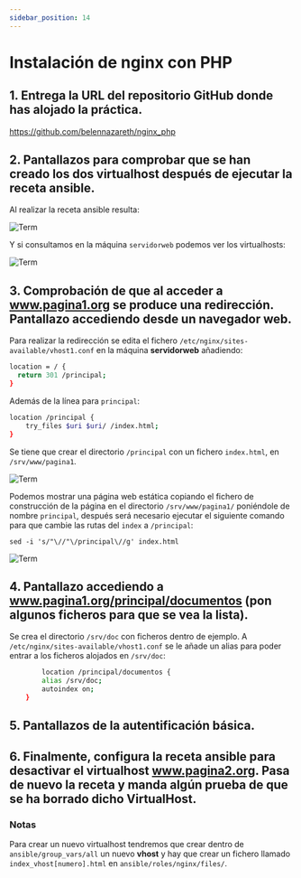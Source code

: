```yaml
---
sidebar_position: 14
---
```


# Instalación de nginx con PHP

## 1. Entrega la URL del repositorio GitHub donde has alojado la práctica.

https://github.com/belennazareth/nginx_php


## 2. Pantallazos para comprobar que se han creado los dos virtualhost después de ejecutar la receta ansible.

Al realizar la receta ansible resulta:

![Term](/img/SRI+HLC/nginxphpSRI.png)

Y si consultamos en la máquina `servidorweb` podemos ver los virtualhosts:

![Term](/img/SRI+HLC/nginxphpSRI-2.png)


## 3. Comprobación de que al acceder a www.pagina1.org se produce una redirección. Pantallazo accediendo desde un navegador web.

Para realizar la redirección se edita el fichero `/etc/nginx/sites-available/vhost1.conf` en la máquina **servidorweb** añadiendo:

```bash
location = / {
  return 301 /principal;
}
```

Además de la línea para `principal`:

```bash
location /principal {
    try_files $uri $uri/ /index.html;
}
```

Se tiene que crear el directorio `/principal` con un fichero `index.html`, en `/srv/www/pagina1`.

![Term](/img/SRI+HLC/nginxphpSRI-3.png)

Podemos mostrar una página web estática copiando el fichero de construcción de la página en el directorio `/srv/www/pagina1/` poniéndole de nombre `principal`, después será necesario ejecutar el siguiente comando para que cambie las rutas del `index` a `/principal`:

    sed -i 's/"\//"\/principal\//g' index.html

![Term](/img/SRI+HLC/nginxphpSRI-4.png)


## 4. Pantallazo accediendo a www.pagina1.org/principal/documentos (pon algunos ficheros para que se vea la lista).

Se crea el directorio `/srv/doc` con ficheros dentro de ejemplo.
A `/etc/nginx/sites-available/vhost1.conf` se le añade un alias para poder entrar a los ficheros alojados en `/srv/doc`:

```bash
        location /principal/documentos {
        alias /srv/doc;
        autoindex on;
    }
```

## 5. Pantallazos de la autentificación básica.



## 6. Finalmente, configura la receta ansible para desactivar el virtualhost www.pagina2.org. Pasa de nuevo la receta y manda algún prueba de que se ha borrado dicho VirtualHost.



### Notas

Para crear un nuevo virtualhost tendremos que crear dentro de `ansible/group_vars/all` un nuevo **vhost** y hay que crear un fichero llamado `index_vhost[numero].html` en `ansible/roles/nginx/files/`.